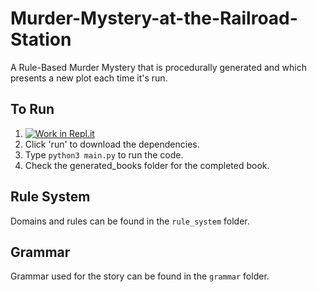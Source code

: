 # Murder-Mystery-at-the-Railroad-Station
A Rule-Based Murder Mystery that is procedurally generated and which presents a new plot each time it's run.

## To Run
1. [![Work in Repl.it](https://classroom.github.com/assets/work-in-replit-14baed9a392b3a25080506f3b7b6d57f295ec2978f6f33ec97e36a161684cbe9.svg)](https://replit.com/join/dngvzlyb-yemi33)
2. Click 'run' to download the dependencies.
3. Type `python3 main.py` to run the code. 
4. Check the generated_books folder for the completed book. 

## Rule System
Domains and rules can be found in the `rule_system` folder. 

## Grammar
Grammar used for the story can be found in the `grammar` folder.

